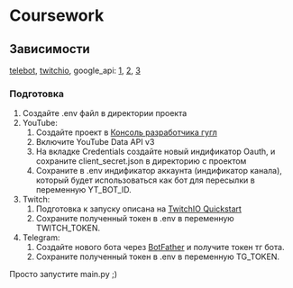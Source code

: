 # Coursework
## Зависимости

[telebot](https://pypi.org/project/pyTelegramBotAPI/), [twitchio](https://twitchio.dev/en/latest/installing.html), google_api: [1](https://github.com/googleapis/google-api-python-client), [2](https://pypi.org/project/google-auth-oauthlib/), [3](https://pypi.org/project/google-auth/)

### Подготовка

1. Создайте .env файл в директории проекта
2. YouTube:
    1. Создайте проект в [Консоль разработчика гугл](https://console.cloud.google.com/apis/dashboard)
    2. Включите YouTube Data API v3
    3. На вкладке Credentials создайте новый индификатор Oauth, и сохраните client_secret.json в директорию с проектом
    4. Сохраните в .env  индификатор аккаунта (индификатор канала), который будет использоваться как бот для пересылки в переменную YT_BOT_ID.
3. Twitch:
    1. Подготовка к запуску описана на [TwitchIO Quickstart](https://twitchio.dev/en/latest/quickstart.html)
    2. Сохраните полученный токен в .env в переменную TWITCH_TOKEN.
4. Telegram:
    1. Создайте нового бота через [BotFather](https://t.me/BotFather) и получите токен тг бота.
    2. Сохраните полученный токен в .env в переменную TG_TOKEN.

  Просто запустите main.py ;)
